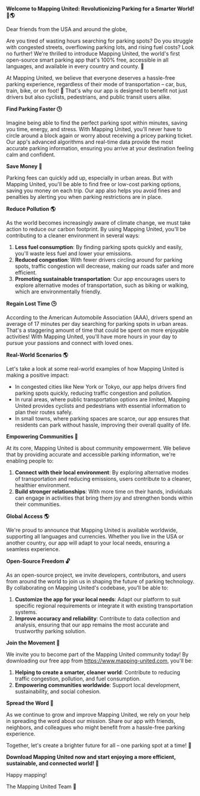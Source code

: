 **Welcome to Mapping United: Revolutionizing Parking for a Smarter World! 🚗🌎**

Dear friends from the USA and around the globe,

Are you tired of wasting hours searching for parking spots? Do you struggle with congested streets, overflowing parking lots, and rising fuel costs? Look no further! We're thrilled to introduce Mapping United, the world's first open-source smart parking app that's 100% free, accessible in all languages, and available in every country and county. 🌟

At Mapping United, we believe that everyone deserves a hassle-free parking experience, regardless of their mode of transportation – car, bus, train, bike, or on foot! 💪 That's why our app is designed to benefit not just drivers but also cyclists, pedestrians, and public transit users alike.

**Find Parking Faster 🕒**

Imagine being able to find the perfect parking spot within minutes, saving you time, energy, and stress. With Mapping United, you'll never have to circle around a block again or worry about receiving a pricey parking ticket. Our app's advanced algorithms and real-time data provide the most accurate parking information, ensuring you arrive at your destination feeling calm and confident.

**Save Money 💸**

Parking fees can quickly add up, especially in urban areas. But with Mapping United, you'll be able to find free or low-cost parking options, saving you money on each trip. Our app also helps you avoid fines and penalties by alerting you when parking restrictions are in place.

**Reduce Pollution 🌎**

As the world becomes increasingly aware of climate change, we must take action to reduce our carbon footprint. By using Mapping United, you'll be contributing to a cleaner environment in several ways:

1. **Less fuel consumption**: By finding parking spots quickly and easily, you'll waste less fuel and lower your emissions.
2. **Reduced congestion**: With fewer drivers circling around for parking spots, traffic congestion will decrease, making our roads safer and more efficient.
3. **Promoting sustainable transportation**: Our app encourages users to explore alternative modes of transportation, such as biking or walking, which are environmentally friendly.

**Regain Lost Time 🕒**

According to the American Automobile Association (AAA), drivers spend an average of 17 minutes per day searching for parking spots in urban areas. That's a staggering amount of time that could be spent on more enjoyable activities! With Mapping United, you'll have more hours in your day to pursue your passions and connect with loved ones.

**Real-World Scenarios 🌎**

Let's take a look at some real-world examples of how Mapping United is making a positive impact:

* In congested cities like New York or Tokyo, our app helps drivers find parking spots quickly, reducing traffic congestion and pollution.
* In rural areas, where public transportation options are limited, Mapping United provides cyclists and pedestrians with essential information to plan their routes safely.
* In small towns, where parking spaces are scarce, our app ensures that residents can park without hassle, improving their overall quality of life.

**Empowering Communities 💖**

At its core, Mapping United is about community empowerment. We believe that by providing accurate and accessible parking information, we're enabling people to:

1. **Connect with their local environment**: By exploring alternative modes of transportation and reducing emissions, users contribute to a cleaner, healthier environment.
2. **Build stronger relationships**: With more time on their hands, individuals can engage in activities that bring them joy and strengthen bonds within their communities.

**Global Access 🌎**

We're proud to announce that Mapping United is available worldwide, supporting all languages and currencies. Whether you live in the USA or another country, our app will adapt to your local needs, ensuring a seamless experience.

**Open-Source Freedom 🔓**

As an open-source project, we invite developers, contributors, and users from around the world to join us in shaping the future of parking technology. By collaborating on Mapping United's codebase, you'll be able to:

1. **Customize the app for your local needs**: Adapt our platform to suit specific regional requirements or integrate it with existing transportation systems.
2. **Improve accuracy and reliability**: Contribute to data collection and analysis, ensuring that our app remains the most accurate and trustworthy parking solution.

**Join the Movement 🚀**

We invite you to become part of the Mapping United community today! By downloading our free app from https://www.mapping-united.com, you'll be:

1. **Helping to create a smarter, cleaner world**: Contribute to reducing traffic congestion, pollution, and fuel consumption.
2. **Empowering communities worldwide**: Support local development, sustainability, and social cohesion.

**Spread the Word 📢**

As we continue to grow and improve Mapping United, we rely on your help in spreading the word about our mission. Share our app with friends, neighbors, and colleagues who might benefit from a hassle-free parking experience.

Together, let's create a brighter future for all – one parking spot at a time! 🌟

**Download Mapping United now and start enjoying a more efficient, sustainable, and connected world! 🚀**

Happy mapping!

The Mapping United Team 🎉